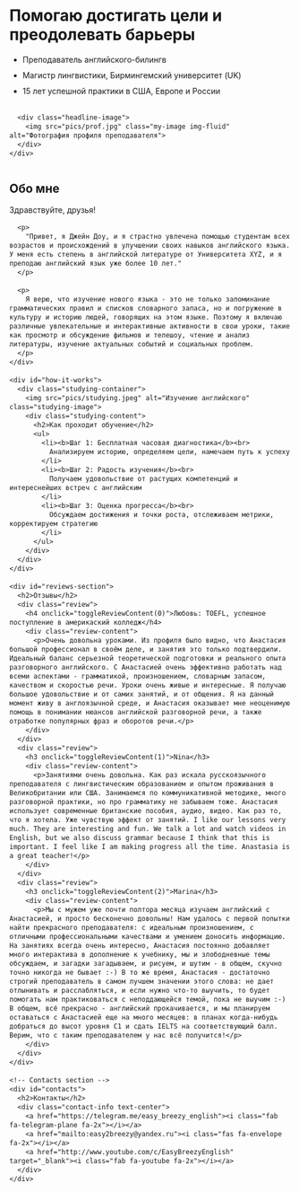 <html lang="ru">
<head>
  <meta charset="UTF-8">
  <meta name="viewport" content="width=device-width, initial-scale=1">
  <title>Easy Breezy English</title>

  <!-- Add Bootstrap CSS and JS -->
  <link href="https://cdn.jsdelivr.net/npm/bootstrap@5.3.0-alpha1/dist/css/bootstrap.min.css" rel="stylesheet" integrity="sha384-KyZXEAg3QhqLMpG8r+Knujsl5/XVU5K5y5f38F6UmJgf5gDJz3xjm75UaKdMRKf" crossorigin="anonymous">
  <script src="https://cdn.jsdelivr.net/npm/@popperjs/core@2.11.6/dist/umd/popper.min.js" integrity="sha384-oBqDVmMz4fnFO9gybBud7TlRbs/ic4AwGcFZOxg5DpPt8EgeUIgIwzjWfXQKWA3" crossorigin="anonymous"></script>
  <script src="https://cdn.jsdelivr.net/npm/bootstrap@5.3.0-alpha1/dist/js/bootstrap.min.js" integrity="sha384-cn7l7gDp0eyniUwwAZgrzD06kc/tftFf19TOAs2zVinnD/C7E91j9yyk5//jjpt/" crossorigin="anonymous"></script>

  <!-- Add Font Awesome icons -->
  <link rel="stylesheet" href="https://cdnjs.cloudflare.com/ajax/libs/font-awesome/6.1.0/css/all.min.css">

  <style>
    .my-image {
      max-width: 90%;
      height: auto;
      margin-top: 30px;
      margin-bottom: 30px;
    }

    .headline-container {
      display: flex;
      flex-wrap: wrap;
    }

    .headline-content {
      flex-grow: 1;
      margin-right: 20px;
    }

    .headline-image {
      flex-basis: 300px;
      margin-top: 20px;
    }

    @media only screen and (max-width: 768px) {
      .headline-content {
        margin-right: 0;
      }

      .headline-image {
        flex-basis: 100%;
        margin-top: 20px;
      }
    }

    /* New styles for the list items */
    .headline-content ul {
      line-height: 1.3;
    }

    #how-it-works ul {
      line-height: 1.5;
    }

    /* New style for the contact-info icons */
    .contact-info a {
      margin-right: 20px;
    }

    .contact-info a[href*="youtube.com"] {
      color: #ff0000;
    }

    .studying-container {
      display: flex;
      flex-wrap: wrap;
      margin-bottom: 50px;
    }

    .studying-image {
      flex-basis: 40%;
      max-width: 40%;
      height: auto;
      margin-right: 20px;
    }

    .studying-content {
      flex-grow: 1;
      margin-top: 20px;
    }

    .studying-content h2 {
      margin-bottom: 10px;
    }

    @media only screen and (max-width: 768px) {
      .studying-image {
        flex-basis: 100%;
        max-width: 100%;
        margin-right: 0;
      }

      .studying-content {
        margin-top: 20px;
      }
    }

    ul li {
      margin-bottom: 10px;
    }

    #reviews,
    #contacts {
      display: block;
      margin-bottom: 30px;
    }

    /* Скрыть содержимое отзывов по умолчанию */
    .review-content {
      display: none;
    }

    /* Стилизация заголовка отзыва */
    .review h3 {
      background-color: #f0f0f0;
      padding: 10px;
      cursor: pointer;
    }

    /* Стилизация активного заголовка отзыва */
    .review.active h3 {
      background-color: #ccc;
    }
  </style>
</head>
<body>

  <div class="container">
    <div class="headline-container">
      <div class="headline-content">
        <h1>Помогаю достигать цели и преодолевать барьеры</h1>
        <ul>
          <li>Преподаватель английского-билингв</li>
          <li>Магистр лингвистики, Бирмингемский университет (UK)</li>
          <li>15 лет успешной практики в США, Европе и России</li>
        </ul>
      </div>

      <div class="headline-image">
        <img src="pics/prof.jpg" class="my-image img-fluid" alt="Фотография профиля преподавателя">
      </div>
    </div>
   <div class="blurb">
      <h2 id="about-me">Обо мне</h2>
      <p>Здравствуйте, друзья!</p>

      <p>
        "Привет, я Джейн Доу, и я страстно увлечена помощью студентам всех возрастов и происхождений в улучшении своих навыков английского языка. У меня есть степень в английской литературе от Университета XYZ, и я преподаю английский язык уже более 10 лет."
      </p>

      <p>
        Я верю, что изучение нового языка - это не только запоминание грамматических правил и списков словарного запаса, но и погружение в культуру и историю людей, говорящих на этом языке. Поэтому я включаю различные увлекательные и интерактивные активности в свои уроки, такие как просмотр и обсуждение фильмов и телешоу, чтение и анализ литературы, изучение актуальных событий и социальных проблем.
      </p>
    </div>

    <div id="how-it-works">
      <div class="studying-container">
        <img src="pics/studying.jpeg" alt="Изучение английского" class="studying-image">
        <div class="studying-content">
          <h2>Как проходит обучение</h2>
          <ul>
            <li><b>Шаг 1: Бесплатная часовая диагностика</b><br>
              Анализируем историю, определяем цели, намечаем путь к успеху
            </li>
            <li><b>Шаг 2: Радость изучения</b><br>
              Получаем удовольствие от растущих компетенций и интереснейших встреч с английским
            </li>
            <li><b>Шаг 3: Оценка прогресса</b><br>
              Обсуждаем достижения и точки роста, отслеживаем метрики, корректируем стратегию
            </li>
          </ul>
        </div>
      </div>
    </div>

    <div id="reviews-section">
      <h2>Отзывы</h2>
      <div class="review">
        <h4 onclick="toggleReviewContent(0)">Любовь: TOEFL, успешное поступление в америкаский колледж</h4>
        <div class="review-content">
          <p>Очень довольна уроками. Из профиля было видно, что Анастасия большой профессионал в своём деле, и занятия это только подтвердили. Идеальный баланс серьезной теоретической подготовки и реального опыта разговорного английского. С Анастасией очень эффективно работать над всеми аспектами - грамматикой, произношением, словарным запасом, качеством и скоростью речи. Уроки очень живые и интересные. Я получаю большое удовольствие и от самих занятий, и от общения. Я на данный момент живу в англоязычной среде, и Анастасия оказывает мне неоценимую помощь в понимании нюансов английской разговорной речи, а также отработке популярных фраз и оборотов речи.</p>
        </div>
      </div>
      <div class="review">
        <h3 onclick="toggleReviewContent(1)">Nina</h3>
        <div class="review-content">
          <p>Занятиями очень довольна. Как раз искала русскоязычного преподавателя с лингвистическим образованием и опытом проживания в Великобритании или США. Занимаемся по коммуникативной методике, много разговорной практики, но про грамматику не забываем тоже. Анастасия использует современные британские пособия, аудио, видео. Как раз то, что я хотела. Уже чувствую эффект от занятий. I like our lessons very much. They are interesting and fun. We talk a lot and watch videos in English, but we also discuss grammar because I think that this is important. I feel like I am making progress all the time. Anastasia is a great teacher!</p>
        </div>
      </div>
      <div class="review">
        <h3 onclick="toggleReviewContent(2)">Marina</h3>
        <div class="review-content">
          <p>Мы с мужем уже почти полтора месяца изучаем английский с Анастасией, и просто бесконечно довольны! Нам удалось с первой попытки найти прекрасного преподавателя: с идеальным произношением, с отличными профессиональными качествами и умением доносить информацию. На занятиях всегда очень интересно, Анастасия постоянно добавляет много интерактива в дополнение к учебнику, мы и злободневные темы обсуждаем, и загадки загадываем, и рисуем, и шутим - в общем, скучно точно никогда не бывает :-) В то же время, Анастасия - достаточно строгий преподаватель в самом лучшем значении этого слова: не дает отлынивать и расслабляться, и если нужно что-то выучить, то будет помогать нам практиковаться с неподдающейся темой, пока не выучим :-) В общем, всё прекрасно - английский прокачивается, и мы планируем оставаться с Анастасией еще на много месяцев: в планах когда-нибудь добраться до высот уровня С1 и сдать IELTS на соответствующий балл. Верим, что с таким преподавателем у нас всё получится!</p>
        </div>
      </div>
    </div>

    <!-- Contacts section -->
    <div id="contacts">
      <h2>Контакты</h2>
      <div class="contact-info text-center">
        <a href="https://telegram.me/easy_breezy_english"><i class="fab fa-telegram-plane fa-2x"></i></a>
        <a href="mailto:easy2breezy@yandex.ru"><i class="fas fa-envelope fa-2x"></i></a>
        <a href="http://www.youtube.com/c/EasyBreezyEnglish" target="_blank"><i class="fab fa-youtube fa-2x"></i></a>
      </div>
    </div>
  </div>

  <script>
    function toggleReviewContent(index) {
      var reviewContent = document.getElementsByClassName("review-content");
      for (var i = 0; i < reviewContent.length; i++) {
        if (i === index) {
          if (reviewContent[i].style.display === "block") {
            reviewContent[i].style.display = "none";
          } else {
            reviewContent[i].style.display = "block";
          }
        } else {
          reviewContent[i].style.display = "none";
        }
      }
    }
  </script>

</body>
</html>
